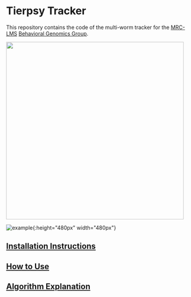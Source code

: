 # Tierpsy Tracker
This repository contains the code of the multi-worm tracker for the [MRC-LMS](http://lms.mrc.ac.uk/) [Behavioral Genomics Group](http://behave.csc.mrc.ac.uk/). 

<img src="https://cloud.githubusercontent.com/assets/8364368/26658216/8d5599b2-4660-11e7-911b-c390330a15ee.gif" width=480>


![example](https://cloud.githubusercontent.com/assets/8364368/26658216/8d5599b2-4660-11e7-911b-c390330a15ee.gif){:height="480px" width="480px"}



## [Installation Instructions](docs/INSTALLATION.md)
## [How to Use](docs/HOWTO.md)
## [Algorithm Explanation](docs/EXPLANATION.md)
